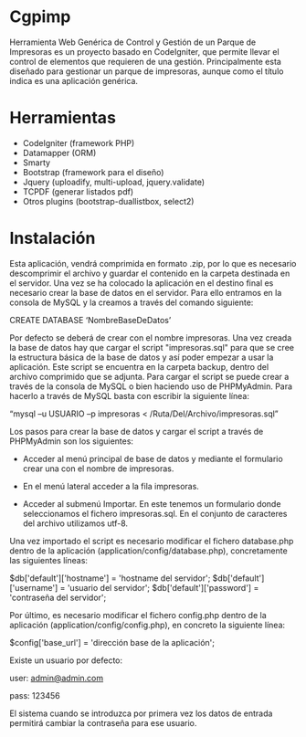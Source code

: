 Cgpimp
======

Herramienta Web Genérica de Control y Gestión de un Parque de Impresoras es un proyecto basado en CodeIgniter, 
que permite llevar el control de elementos que requieren de una gestión. Principalmente esta diseñado para gestionar 
un parque de impresoras, aunque como el título indica es una aplicación genérica.


Herramientas
============

- CodeIgniter (framework PHP)
- Datamapper (ORM)
- Smarty
- Bootstrap (framework para el diseño)
- Jquery (uploadify, multi-upload, jquery.validate)
- TCPDF (generar listados pdf)
- Otros plugins (bootstrap-duallistbox, select2)


Instalación
===========

Esta aplicación, vendrá comprimida en formato .zip, por lo que es necesario descomprimir el archivo y guardar 
el contenido en la carpeta destinada en el servidor. Una vez se ha colocado la aplicación en el destino final 
es necesario crear la base de datos en el servidor. Para ello entramos en la consola de MySQL y la creamos 
a través del comando siguiente:

CREATE DATABASE ‘NombreBaseDeDatos’

Por defecto se deberá de crear con el nombre impresoras. Una vez creada la base de datos hay que cargar el script 
"impresoras.sql" para que se cree la estructura básica de la base de datos y así poder empezar a usar la aplicación. 
Este script se encuentra en la carpeta backup, dentro del archivo comprimido que se adjunta. 
Para cargar el script se puede crear a través de la consola de MySQL o bien haciendo uso de PHPMyAdmin. 
Para hacerlo a través de MySQL basta con escribir la siguiente línea:

“mysql –u USUARIO –p impresoras < /Ruta/Del/Archivo/impresoras.sql”

Los pasos para crear la base de datos y cargar el script a través de PHPMyAdmin son los siguientes:

- Acceder al menú principal de base de datos y mediante el formulario crear una con el nombre de impresoras.

- En el menú lateral acceder a la fila impresoras.

- Acceder al submenú Importar. En este tenemos un formulario donde seleccionamos el fichero impresoras.sql. 
  En el conjunto de caracteres del archivo utilizamos utf-8.


Una vez importado el script es necesario modificar el fichero database.php dentro de la aplicación 
(application/config/database.php), concretamente las siguientes líneas:

 $db['default']['hostname'] = 'hostname del servidor';
 $db['default']['username'] = 'usuario del servidor';
 $db['default']['password'] = 'contraseña del servidor';


Por último, es necesario modificar el fichero config.php dentro de la aplicación (application/config/config.php), 
en concreto la siguiente línea:

 $config['base_url'] = 'dirección base de la aplicación';


Existe un usuario por defecto:

user: admin@admin.com

pass: 123456

El sistema cuando se introduzca por primera vez los datos de entrada permitirá cambiar la contraseña para ese usuario.
